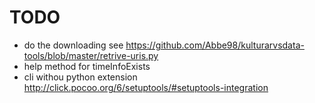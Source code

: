 # TODO

 - do the downloading see https://github.com/Abbe98/kulturarvsdata-tools/blob/master/retrive-uris.py
 - help method for timeInfoExists
 - cli withou python extension http://click.pocoo.org/6/setuptools/#setuptools-integration
